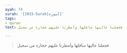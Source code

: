 ```yaml
---
ayah: 74
surah: '[[015-Surah|سورة]]'
tags:
- quran
text: فجعلنا عاليها سافلها وأمطرنا عليهم حجارة من سجيل

---
```

> فجعلنا عاليها سافلها وأمطرنا عليهم حجارة من سجيل
